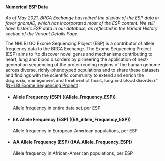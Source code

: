 #### Numerical ESP Data

_As of May 2021, BRCA Exchange has retired the display of the ESP data in favor gnomAD, which has incorporated most of the ESP content. We still have historic ESP data in our database, as reflected in the Variant History section of the Variant Details Page._

The NHLBI GO Exome Sequencing Project (ESP) is a contributor of allele frequency data to the BRCA Exchange. The Exome Sequencing Project \(ESP\) aims to “to discover novel genes and mechanisms contributing to heart, lung and blood disorders by pioneering the application of next-generation sequencing of the protein coding regions of the human genome across diverse, richly-phenotyped populations and to share these datasets and findings with the scientific community to extend and enrich the diagnosis, management and treatment of heart, lung and blood disorders” \([NHLBI Exome Sequencing Project](http://evs.gs.washington.edu/EVS/)\).

* #### Allele Frequency (ESP) ((Allele_Frequency_ESP))
	Allele frequency in entire data set, per ESP
* #### EA Allele Frequency (ESP) ((EA_Allele_Frequency_ESP))
	Allele frequency in European-American populations, per ESP
* #### AA Allele Frequency (ESP) ((AA_Allele_Frequency_ESP))
	Allele frequency in African-American populations, per ESP
